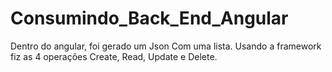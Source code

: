 # Consumindo_Back_End_Angular
Dentro do angular, foi gerado um Json Com uma lista. Usando a framework fiz as 4 operações Create, Read, Update e Delete.
